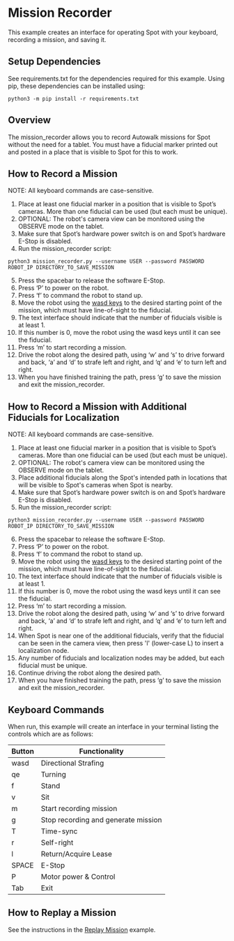 <!--
Copyright (c) 2021 Boston Dynamics, Inc.  All rights reserved.

Downloading, reproducing, distributing or otherwise using the SDK Software
is subject to the terms and conditions of the Boston Dynamics Software
Development Kit License (20191101-BDSDK-SL).
-->

# Mission Recorder

This example creates an interface for operating Spot with your keyboard, recording a mission, and saving it.

## Setup Dependencies
See requirements.txt for the dependencies required for this example. Using pip, these dependencies can be installed using:
```
python3 -m pip install -r requirements.txt
```

## Overview
The mission_recorder allows you to record Autowalk missions for Spot without the need for a tablet.  You must have a fiducial marker printed out and posted in a place that is visible to Spot for this to work.

## How to Record a Mission
NOTE: All keyboard commands are case-sensitive.
1. Place at least one fiducial marker in a position that is visible to Spot’s cameras.  More than one fiducial can be used (but each must be unique).
2. OPTIONAL: The robot's camera view can be monitored using the OBSERVE mode on the tablet.
3. Make sure that Spot’s hardware power switch is on and Spot’s hardware E-Stop is disabled.
4. Run the mission_recorder script:

```
python3 mission_recorder.py --username USER --password PASSWORD ROBOT_IP DIRECTORY_TO_SAVE_MISSION
```

5. Press the spacebar to release the software E-Stop.
6. Press ‘P’ to power on the robot.
7. Press ‘f’ to command the robot to stand up.
8. Move the robot using the [wasd keys](../wasd/README.md) to the desired starting point of the mission, which must have line-of-sight to the fiducial.
9. The text interface should indicate that the number of fiducials visible is at least 1.
10. If this number is 0, move the robot using the wasd keys until it can see the fiducial.
11. Press ‘m’ to start recording a mission.
12. Drive the robot along the desired path, using ‘w’ and ‘s’ to drive forward and back, ‘a’ and ‘d’ to strafe left and right, and ‘q’ and ‘e’ to turn left and right.
13. When you have finished training the path, press ‘g’ to save the mission and exit the mission_recorder.

## How to Record a Mission with Additional Fiducials for Localization
NOTE: All keyboard commands are case-sensitive.
1. Place at least one fiducial marker in a position that is visible to Spot’s cameras.  More than one fiducial can be used (but each must be unique).
2. OPTIONAL: The robot's camera view can be monitored using the OBSERVE mode on the tablet.
3. Place additional fiducials along the Spot's intended path in locations that will be visible to Spot's cameras when Spot is nearby.
4. Make sure that Spot’s hardware power switch is on and Spot’s hardware E-Stop is disabled.
5. Run the mission_recorder script:

```
python3 mission_recorder.py --username USER --password PASSWORD ROBOT_IP DIRECTORY_TO_SAVE_MISSION
```

6. Press the spacebar to release the software E-Stop.
7. Press ‘P’ to power on the robot.
8. Press ‘f’ to command the robot to stand up.
9. Move the robot using the [wasd keys](../wasd/README.md) to the desired starting point of the mission, which must have line-of-sight to the fiducial.
10. The text interface should indicate that the number of fiducials visible is at least 1.
11. If this number is 0, move the robot using the wasd keys until it can see the fiducial.
12. Press ‘m’ to start recording a mission.
13. Drive the robot along the desired path, using ‘w’ and ‘s’ to drive forward and back, ‘a’ and ‘d’ to strafe left and right, and ‘q’ and ‘e’ to turn left and right.
14. When Spot is near one of the additional fiducials, verify that the fiducial can be seen in the camera view, then press 'l' (lower-case L) to insert a localization node.
15. Any number of fiducials and localization nodes may be added, but each fiducial must be unique.
16. Continue driving the robot along the desired path.
17. When you have finished training the path, press ‘g’ to save the mission and exit the mission_recorder.


## Keyboard Commands
When run, this example will create an interface in your terminal listing the controls which are as follows:

| Button             | Functionality                       |
|--------------------|-------------------------------------|
| wasd               | Directional Strafing                |
| qe                 | Turning                             |
| f                  | Stand                               |
| v                  | Sit                                 |
| m                  | Start recording mission             |
| g                  | Stop recording and generate mission |
| T                  | Time-sync                           |
| r                  | Self-right                          |
| l                  | Return/Acquire Lease                |
| SPACE              | E-Stop                              |
| P                  | Motor power & Control               |
| Tab                | Exit                                |

## How to Replay a Mission
See the instructions in the [Replay Mission](../replay_mission/README.md) example.
